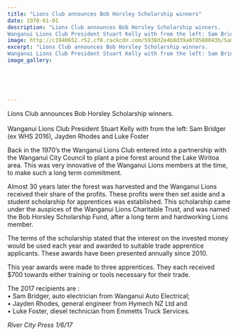 ```yaml
---
title: "Lions Club announces Bob Horsley Scholarship winners"
date: 1970-01-01
description: "Lions Club announces Bob Horsley Scholarship winners.
Wanganui Lions Club President Stuart Kelly with from the left: Sam Bridger (ex WHS 2016)..."
image: http://c1940652.r52.cf0.rackcdn.com/5938d2e4b8d39a0f8500043b/Sam-Bridger-ex-WHS-schol-winner-RCP-1-June.jpg
excerpt: "Lions Club announces Bob Horsley Scholarship winners.
Wanganui Lions Club President Stuart Kelly with from the left: Sam Bridger (ex WHS 2016), Jayden Rhodes and Luke Foster."
image_gallery:
    
    
    
    
    
---
```


<p>Lions Club announces Bob Horsley Scholarship winners.<br /><br /><span>Wanganui Lions Club President Stuart Kelly with from the left: Sam Bridger (ex WHS 2016), Jayden Rhodes and Luke Foster</span></p>
<p>Back in the 1970&rsquo;s the Wanganui Lions Club entered into a partnership with the Wanganui City Council to plant a pine forest around the Lake Wiritoa area. This was very innovative of the Wanganui Lions members at the time, to make such a long term commitment.</p>
<p>Almost 30 years later the forest was harvested and the Wanganui Lions received their share of the profits. These profits were then set aside and a student scholarship&nbsp;<span class="text_exposed_show">for apprentices was established. This scholarship came under the auspices of the Wanganui Lions Charitable Trust, and was named the Bob Horsley Scholarship Fund, after a long term and hardworking Lions member.<br /></span></p>
<p><span class="text_exposed_show">The terms of the scholarship stated that the interest on the invested money would be used each year and awarded to suitable trade apprentice applicants. These awards have been presented annually since 2010.<br /></span></p>
<p><span class="text_exposed_show">This year awards were made to three apprentices. They each received $700 towards either training or tools necessary for their trade.<br /></span></p>
<p><span class="text_exposed_show">The 2017 recipients are :&nbsp;<br />&bull; Sam Bridger, auto electrician from Wanganui Auto Electrical;&nbsp;<br />&bull; Jayden Rhodes, general engineer from Hymech NZ Ltd and<br />&bull; Luke Foster, diesel technician from Emmetts Truck Services.</span></p>
<div class="text_exposed_show">
<p><em>River City Press 1/6/17</em></p>
</div>


